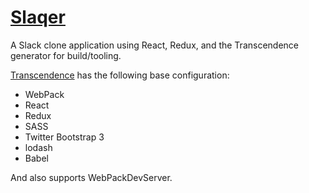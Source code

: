 # [Slaqer](http://slaqer.herokuapp.com)
A Slack clone application using React, Redux, and the Transcendence generator for build/tooling.

[Transcendence](https://github.com/kenmazaika/generator-transcendence) has the following base configuration:

* WebPack
* React
* Redux
* SASS
* Twitter Bootstrap 3
* lodash
* Babel

And also supports WebPackDevServer.
